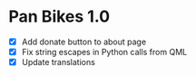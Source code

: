Pan Bikes 1.0
=============

* [x] Add donate button to about page
* [x] Fix string escapes in Python calls from QML
* [x] Update translations
